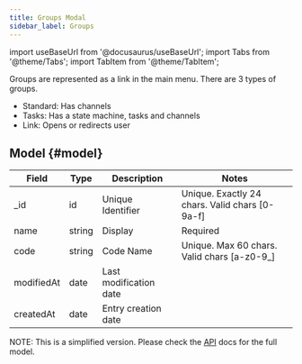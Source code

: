 ```yaml
---
title: Groups Modal
sidebar_label: Groups
---
```

import useBaseUrl from '@docusaurus/useBaseUrl';
import Tabs from '@theme/Tabs';
import TabItem from '@theme/TabItem'; 

Groups are represented as a link in the main menu.
There are 3 types of groups.
* Standard: Has channels
* Tasks: Has a state machine, tasks and channels
* Link: Opens or redirects user
 
## Model {#model}

| Field | Type | Description | Notes |
| ----  | ---- | ----------- | ----  |
| _id   | id   | Unique Identifier   | Unique. Exactly 24 chars. Valid chars [0-9a-f] |
| name  | string | Display   | Required |
| code  | string | Code Name | Unique. Max 60 chars. Valid chars [a-z0-9_] |
| modifiedAt | date | Last modification date
| createdAt | date | Entry creation date
NOTE: This is a simplified version. Please check the [API](https://www.cotalker.com/swagger/core/?key=woubtjf4olr0t4zgutuwn6scbcm6hd3qh1cgl5obmohpbm3mfublnwcvv67lodgjvd3h86s9ppshtvmf95gepsqh6nizq9liu7f) docs for the full model.